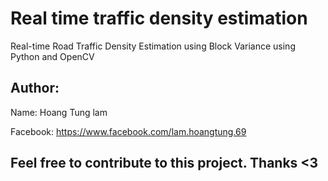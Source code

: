 # Real time traffic density estimation
Real-time Road Traffic Density Estimation using Block Variance using Python and OpenCV


## Author:
Name: Hoang Tung lam

Facebook: https://www.facebook.com/lam.hoangtung.69

## Feel free to contribute to this project. Thanks <3
